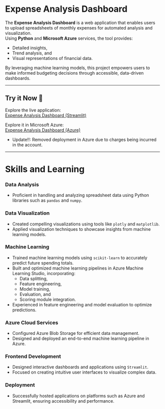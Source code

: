 # Expense Analysis Dashboard

The **Expense Analysis Dashboard** is a web application that enables users to upload spreadsheets of monthly expenses for automated analysis and visualization.  
Using **Python** and **Microsoft Azure** services, the tool provides:  
- Detailed insights,  
- Trend analysis, and  
- Visual representations of financial data.  

By leveraging machine learning models, this project empowers users to make informed budgeting decisions through accessible, data-driven dashboards.  

---

## Try it Now 🚀

Explore the live application:  
[Expense Analysis Dashboard (Streamlit)](https://mad1232-expense-analysis-dashboard-dashboard-lyxckq.streamlit.app/)

Explore it in Microsoft Azure:  
[Expense Analysis Dashboard (Azure)](https://expense-budget-tracker-cba5hzgzd9dqf6ft.eastus-01.azurewebsites.net/)
- Update!!: Removed deployment in Azure due to charges being incurred in the account.   
---

# Skills and Learning  

### Data Analysis  
- Proficient in handling and analyzing spreadsheet data using Python libraries such as `pandas` and `numpy`.  

### Data Visualization  
- Created compelling visualizations using tools like `plotly` and `matplotlib`.  
- Applied visualization techniques to showcase insights from machine learning models.  

### Machine Learning  
- Trained machine learning models using `scikit-learn` to accurately predict future spending totals.  
- Built and optimized machine learning pipelines in Azure Machine Learning Studio, incorporating:  
  - Data splitting,  
  - Feature engineering,  
  - Model training,  
  - Evaluation, and  
  - Scoring module integration.  
- Experienced in feature engineering and model evaluation to optimize predictions.  

### Azure Cloud Services  
- Configured Azure Blob Storage for efficient data management.  
- Designed and deployed an end-to-end machine learning pipeline in Azure.  

### Frontend Development  
- Designed interactive dashboards and applications using `Streamlit`.  
- Focused on creating intuitive user interfaces to visualize complex data.  

### Deployment  
- Successfully hosted applications on platforms such as Azure and Streamlit, ensuring accessibility and performance.
